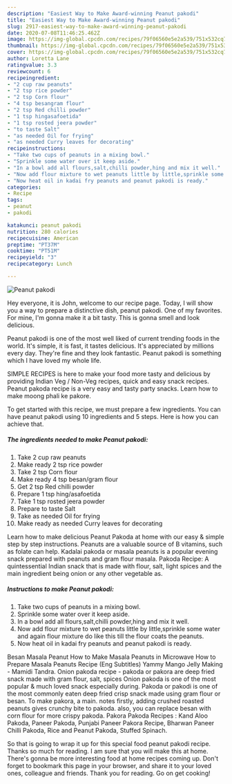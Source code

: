 ```yaml
---
description: "Easiest Way to Make Award-winning Peanut pakodi"
title: "Easiest Way to Make Award-winning Peanut pakodi"
slug: 2917-easiest-way-to-make-award-winning-peanut-pakodi
date: 2020-07-08T11:46:25.462Z
image: https://img-global.cpcdn.com/recipes/79f06560e5e2a539/751x532cq70/peanut-pakodi-recipe-main-photo.jpg
thumbnail: https://img-global.cpcdn.com/recipes/79f06560e5e2a539/751x532cq70/peanut-pakodi-recipe-main-photo.jpg
cover: https://img-global.cpcdn.com/recipes/79f06560e5e2a539/751x532cq70/peanut-pakodi-recipe-main-photo.jpg
author: Loretta Lane
ratingvalue: 3.3
reviewcount: 6
recipeingredient:
- "2 cup raw peanuts"
- "2 tsp rice powder"
- "2 tsp Corn flour"
- "4 tsp besangram flour"
- "2 tsp Red chilli powder"
- "1 tsp hingasafoetida"
- "1 tsp rosted jeera powder"
- "to taste Salt"
- "as needed Oil for frying"
- "as needed Curry leaves for decorating"
recipeinstructions:
- "Take two cups of peanuts in a mixing bowl."
- "Sprinkle some water over it keep aside."
- "In a bowl add all flours,salt,chilli powder,hing and mix it well."
- "Now add flour mixture to wet peanuts little by little,sprinkle some water and again flour mixture do like this till the flour coats the peanuts."
- "Now heat oil in kadai fry peanuts and peanut pakodi is ready."
categories:
- Recipe
tags:
- peanut
- pakodi

katakunci: peanut pakodi 
nutrition: 280 calories
recipecuisine: American
preptime: "PT37M"
cooktime: "PT51M"
recipeyield: "3"
recipecategory: Lunch

---
```



![Peanut pakodi](https://img-global.cpcdn.com/recipes/79f06560e5e2a539/751x532cq70/peanut-pakodi-recipe-main-photo.jpg)

Hey everyone, it is John, welcome to our recipe page. Today, I will show you a way to prepare a distinctive dish, peanut pakodi. One of my favorites. For mine, I'm gonna make it a bit tasty. This is gonna smell and look delicious.

Peanut pakodi is one of the most well liked of current trending foods in the world. It's simple, it is fast, it tastes delicious. It's appreciated by millions every day. They're fine and they look fantastic. Peanut pakodi is something which I have loved my whole life.

SIMPLE RECIPES is here to make your food more tasty and delicious by providing Indian Veg / Non-Veg recipes, quick and easy snack recipes. Peanut pakoda recipe is a very easy and tasty party snacks. Learn how to make moong phali ke pakore.


To get started with this recipe, we must prepare a few ingredients. You can have peanut pakodi using 10 ingredients and 5 steps. Here is how you can achieve that.

<!--inarticleads1-->

##### The ingredients needed to make Peanut pakodi:

1. Take 2 cup raw peanuts
1. Make ready 2 tsp rice powder
1. Take 2 tsp Corn flour
1. Make ready 4 tsp besan/gram flour
1. Get 2 tsp Red chilli powder
1. Prepare 1 tsp hing/asafoetida
1. Take 1 tsp rosted jeera powder
1. Prepare to taste Salt
1. Take as needed Oil for frying
1. Make ready as needed Curry leaves for decorating


Learn how to make delicious Peanut Pakoda at home with our easy &amp; simple step by step instructions. Peanuts are a valuable source of B vitamins, such as folate can help. Kadalai pakoda or masala peanuts is a popular evening snack prepared with peanuts and gram flour masala. Pakoda Recipe: A quintessential Indian snack that is made with flour, salt, light spices and the main ingredient being onion or any other vegetable as. 

<!--inarticleads2-->

##### Instructions to make Peanut pakodi:

1. Take two cups of peanuts in a mixing bowl.
1. Sprinkle some water over it keep aside.
1. In a bowl add all flours,salt,chilli powder,hing and mix it well.
1. Now add flour mixture to wet peanuts little by little,sprinkle some water and again flour mixture do like this till the flour coats the peanuts.
1. Now heat oil in kadai fry peanuts and peanut pakodi is ready.


Besan Masala Peanut How to Make Masala Peanuts in Microwave How to Prepare Masala Peanuts Recipe (Eng Subtitles) Yammy Mango Jelly Making - Mamidi Tandra. Onion pakoda recipe - pakoda or pakora are deep fried snack made with gram flour, salt, spices Onion pakoda is one of the most popular &amp; much loved snack especially during. Pakoda or pakodi is one of the most commonly eaten deep fried crisp snack made using gram flour or besan. To make pakora, a main. notes firstly, adding crushed roasted peanuts gives crunchy bite to pakoda. also, you can replace besan with corn flour for more crispy pakoda. Pakora Pakoda Recipes : Kand Aloo Pakoda, Paneer Pakoda, Punjabi Paneer Pakora Recipe, Bharwan Paneer Chilli Pakoda, Rice and Peanut Pakoda, Stuffed Spinach. 

So that is going to wrap it up for this special food peanut pakodi recipe. Thanks so much for reading. I am sure that you will make this at home. There's gonna be more interesting food at home recipes coming up. Don't forget to bookmark this page in your browser, and share it to your loved ones, colleague and friends. Thank you for reading. Go on get cooking!
